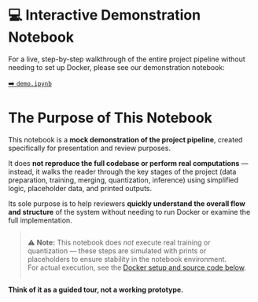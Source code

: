 <h1>💻 Interactive Demonstration Notebook</h1>
<p>For a live, step-by-step walkthrough of the entire project pipeline without needing to set up Docker, please see our demonstration notebook:</p>
<a href="https://github.com/Yameteshka/Gemergency/blob/main/ML/notebooks/demo.ipynb">➡️ <code>demo.ipynb</code></a>
<h1>The Purpose of This Notebook</h1>
<p>This notebook is a <b>mock demonstration of the project pipeline</b>, created specifically for presentation and review purposes.</p>
<p>It does <b>not reproduce the full codebase or perform real computations</b> — instead, it walks the reader through the key stages of the project (data preparation, training, merging, quantization, inference) using simplified logic, placeholder data, and printed outputs.</p>
<p>Its sole purpose is to help reviewers <b>quickly understand the overall flow and structure</b> of the system without needing to run Docker or examine the full implementation.</p>
<blockquote style="padding: 1em;">
    ⚠️ <strong>Note:</strong> This notebook does <em>not</em> execute real training or quantization — these steps are simulated with prints or placeholders to ensure stability in the notebook environment.<br>
    For actual execution, see the <a href="#-setup--usage">Docker setup and source code below</a>.
</blockquote>
<p><b>Think of it as a guided tour, not a working prototype.</b></p>